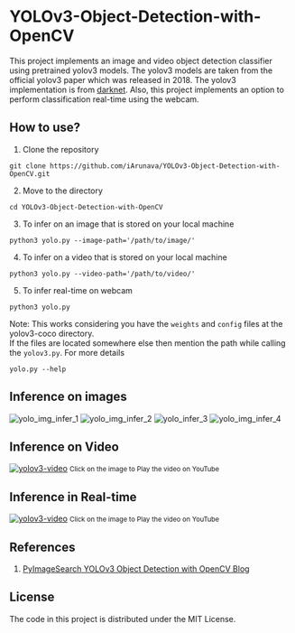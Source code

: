 # YOLOv3-Object-Detection-with-OpenCV

This project implements an image and video object detection classifier using pretrained yolov3 models. 
The yolov3 models are taken from the official yolov3 paper which was released in 2018. The yolov3 implementation is from [darknet](https://github.com/pjreddie/darknet). Also, this project implements an option to perform classification real-time using the webcam.

## How to use?

1) Clone the repository

```
git clone https://github.com/iArunava/YOLOv3-Object-Detection-with-OpenCV.git
```

2) Move to the directory
```
cd YOLOv3-Object-Detection-with-OpenCV
```

3) To infer on an image that is stored on your local machine
```
python3 yolo.py --image-path='/path/to/image/'
```
4) To infer on a video that is stored on your local machine
```
python3 yolo.py --video-path='/path/to/video/'
```
5) To infer real-time on webcam
```
python3 yolo.py
```

Note: This works considering you have the `weights` and `config` files at the yolov3-coco directory.
<br/>
If the files are located somewhere else then mention the path while calling the `yolov3.py`. For more details
```
yolo.py --help
```

## Inference on images


![yolo_img_infer_1](https://user-images.githubusercontent.com/26242097/48849319-15d21180-edcc-11e8-892f-7d894be8d1a6.png)
![yolo_img_infer_2](https://user-images.githubusercontent.com/26242097/48850723-41a2c680-edcf-11e8-8940-aec302cd8aa3.png)
![yolo_infer_3](https://user-images.githubusercontent.com/26242097/48850729-449db700-edcf-11e8-853d-9f3eca6233c9.png)
![yolo_img_infer_4](https://user-images.githubusercontent.com/26242097/48850735-47001100-edcf-11e8-80d6-b474e54fd7af.png)

## Inference on Video

[![yolov3-video](https://user-images.githubusercontent.com/26242097/48851021-0785f480-edd0-11e8-8ce4-cdfb78e8a849.png)](https://www.youtube.com/watch?v=AzmCYs5fAn0)
<small> Click on the image to Play the video on YouTube </small>

## Inference in Real-time

[![yolov3-video](https://user-images.githubusercontent.com/26242097/48862668-0ca56c80-eded-11e8-9482-31d795105983.png)](https://youtu.be/QaxEtpRwmtI)
<small> Click on the image to Play the video on YouTube </small>

## References

1) [PyImageSearch YOLOv3 Object Detection with OpenCV Blog](https://www.pyimagesearch.com/2018/11/12/yolo-object-detection-with-opencv/)

## License

The code in this project is distributed under the MIT License.
